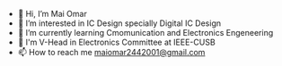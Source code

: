 - 👋 Hi, I’m Mai Omar
- 👀 I’m interested in IC Design specially Digital IC Design 
- 🌱 I’m currently learning Cmomunication and Electronics Engeneering
- 💞️ I'm V-Head in Electronics Committee at IEEE-CUSB 
- 📫 How to reach me maiomar2442001@gmail.com


<!---
maiomar88/maiomar88 is a ✨ special ✨ repository because its `README.md` (this file) appears on your GitHub profile.
You can click the Preview link to take a look at your changes.
--->
